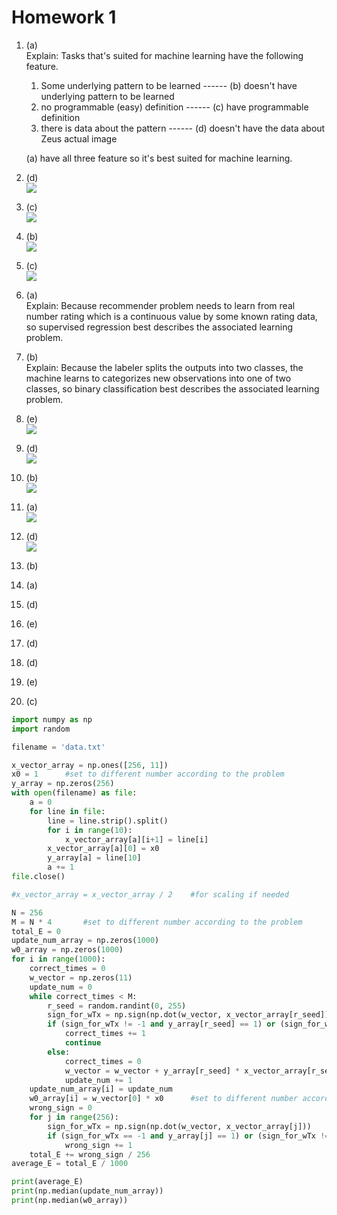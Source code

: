 # Homework 1
1. (a) <br>
   Explain: Tasks that's suited for machine learning have the following feature.<br>
   1. Some underlying pattern to be learned ------ (b) doesn't have underlying pattern to be learned
   2. no programmable (easy) definition ------ (c) have programmable definition
   3. there is data about the pattern ------ (d) doesn't have the data about Zeus actual image
   
    (a) have all three feature so it's best suited for machine learning.
2. (d)<br>
   <img src="./Q2.jpg" style="zoom:100%" /><br>
3. (c)<br>
   <img src="./Q3.png" style="zoom:100%" /><br>
4. (b)<br>
   <img src="./Q4.jpg" style="zoom:100%" /><br>
5. (c)<br>
   <img src="./Q5.jpg" style="zoom:100%" /><br>
6. (a)<br>
   Explain: Because recommender problem needs to learn from real number rating which is a continuous value by some known rating data, so supervised regression best describes the associated learning problem.
7. (b)<br>
   Explain: Because the labeler splits the outputs into two classes, the machine learns to categorizes new observations into one of two classes, so binary classification best describes the associated learning problem.
8. (e)<br>
   <img src="./Q8.jpg" style="zoom:100%" /><br>
9. (d)<br>
    <img src="./Q9.jpg" style="zoom:100%" /><br>
10. (b)<br>
    <img src="./Q10.jpg" style="zoom:100%" /><br>
11. (a)<br>
    <img src="./Q11.jpg" style="zoom:100%" /><br>
12. (d)<br>
    <img src="./Q12.jpg" style="zoom:100%" /><br>
13. (b)
14. (a)
15. (d)
16. (e)
17. (d)
18. (d)
19. (e)
20. (c)
```Python
import numpy as np
import random

filename = 'data.txt'

x_vector_array = np.ones([256, 11])
x0 = 1      #set to different number according to the problem
y_array = np.zeros(256)
with open(filename) as file:
    a = 0
    for line in file:
        line = line.strip().split()
        for i in range(10):
            x_vector_array[a][i+1] = line[i]
        x_vector_array[a][0] = x0
        y_array[a] = line[10]
        a += 1
file.close()

#x_vector_array = x_vector_array / 2    #for scaling if needed

N = 256
M = N * 4       #set to different number according to the problem
total_E = 0
update_num_array = np.zeros(1000)
w0_array = np.zeros(1000)
for i in range(1000):
    correct_times = 0
    w_vector = np.zeros(11)
    update_num = 0
    while correct_times < M:
        r_seed = random.randint(0, 255)
        sign_for_wTx = np.sign(np.dot(w_vector, x_vector_array[r_seed]))
        if (sign_for_wTx != -1 and y_array[r_seed] == 1) or (sign_for_wTx == -1 and y_array[r_seed] == -1):
            correct_times += 1
            continue
        else:
            correct_times = 0
            w_vector = w_vector + y_array[r_seed] * x_vector_array[r_seed]
            update_num += 1
    update_num_array[i] = update_num
    w0_array[i] = w_vector[0] * x0      #set to different number according to the problem
    wrong_sign = 0
    for j in range(256):
        sign_for_wTx = np.sign(np.dot(w_vector, x_vector_array[j]))
        if (sign_for_wTx == -1 and y_array[j] == 1) or (sign_for_wTx != -1 and y_array[j] == -1):
            wrong_sign += 1
    total_E += wrong_sign / 256
average_E = total_E / 1000

print(average_E)
print(np.median(update_num_array))
print(np.median(w0_array))
```